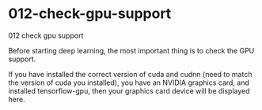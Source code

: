 # 012-check-gpu-support

012 check gpu support

Before starting deep learning, the most important thing is to check the GPU support.

If you have installed the correct version of cuda and cudnn (need to match the version of cuda you installed), you have an NVIDIA graphics card, and installed tensorflow-gpu, then your graphics card device will be displayed here.
